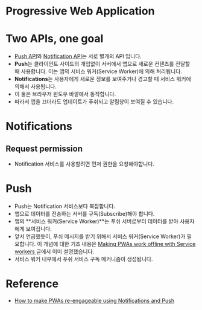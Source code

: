 # Progressive Web Application

# Two APIs, one goal

- [Push API](https://developer.mozilla.org/en-US/docs/Web/API/Push_API)와 [Notification API](https://developer.mozilla.org/en-US/docs/Web/API/Notifications_API)는 서로 별개의 API 입니다.
- **Push**는 클라이언트 사이드의 개입없이 서버에서 앱으로 새로운 컨텐츠를 전달할 때 사용합니다. 이는 앱의 서비스 워커(Service Worker)에 의해 처리됩니다.
- **Notifications**는 사용자에게 새로운 정보를 보여주거나 경고할 때 서비스 워커에의해서 사용됩니다.
- 이 둘은 브라우저 윈도우 바깥에서 동작합니다.
- 따라서 앱을 끄더라도 업데이트가 푸쉬되고 알림창이 보여질 수 있습니다.

# Notifications

## Request permission

- Notification 서비스를 사용할려면 먼저 권한을 요청해야합니다.

# Push

- Push는 Notification 서비스보다 복잡합니다.
- 앱으로 데이터를 전송하는 서버를 구독(Subscribe)해야 합니다.
- 앱의 **서비스 워커(Service Worker)**는 푸쉬 서버로부터 데이터를 받아 사용자에게 보여집니다.
- 앞서 언급했듯이, 푸쉬 메시지를 받기 위해서 서비스 워커(Service Worker)가 필요합니다. 이 개념에 대한 기초 내용은 [Making PWAs work offline with Service workers
  ](https://developer.mozilla.org/en-US/docs/Web/Progressive_web_apps/Offline_Service_workers) 글에서 이미 설명했습니다.
- 서비스 워커 내부에서 푸쉬 서비스 구독 메커니즘이 생성됩니다.

# Reference

- [How to make PWAs re-engageable using Notifications and Push](https://developer.mozilla.org/en-US/docs/Web/Progressive_web_apps/Re-engageable_Notifications_Push)
